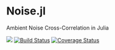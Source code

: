 # Noise.jl
Ambient Noise Cross-Correlation in Julia

[![](https://img.shields.io/badge/docs-stable-blue.svg)](https://tclements.github.io/Noise.jl/stable) [![Build Status](https://travis-ci.org/tclements/Noise.jl.svg?branch=master)](https://travis-ci.org/tclements/Noise.jl) [![Coverage Status](https://coveralls.io/repos/github/tclements/Noise.jl/badge.svg?branch=master)](https://coveralls.io/github/tclements/Noise.jl?branch=master)
